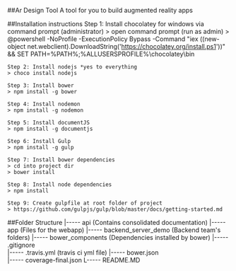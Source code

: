 ##Ar Design Tool
	A tool for you to build augmented reality apps

##Installation instructions
	Step 1: Install chocolatey for windows via command prompt (administrator)
	> open command prompt (run as admin)
	>  @powershell -NoProfile -ExecutionPolicy Bypass -Command "iex ((new-object net.webclient).DownloadString('https://chocolatey.org/install.ps1'))" && SET PATH=%PATH%;%ALLUSERSPROFILE%\chocolatey\bin

	Step 2: Install nodejs *yes to everything
	> choco install nodejs

	Step 3: Install bower
	> npm install -g bower

	Step 4: Install nodemon
	> npm install -g nodemon

	Step 5: Install documentJS
	> npm install -g documentjs

	Step 6: Install Gulp 
	> npm install -g gulp 

	Step 7: Install bower dependencies 
	> cd into project dir
	> bower install 

	Step 8: Install node dependencies 
	> npm install 

	Step 9: Create gulpfile at root folder of project
	> https://github.com/gulpjs/gulp/blob/master/docs/getting-started.md

##Folder Structure
	|-----	api		 			(Contains consolidated documentation) 
	|-----	app		 			(Files for the webapp) 
	|-----	backend_server_demo	(Backend team's folders)
	|-----	bower_components	(Dependencies installed by bower)
	|-----	.gitignore			
	|-----	.travis.yml			(travis ci yml file)
	|-----	bower.json			
	|-----	coverage-final.json
	L-----	README.MD 			

